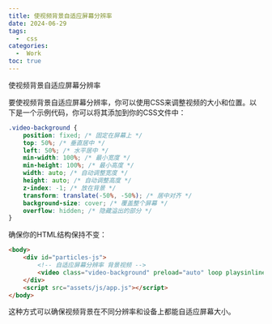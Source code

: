 ```yaml
---
title: 使视频背景自适应屏幕分辨率
date: 2024-06-29
tags:
  -  css
categories:
  -  Work
toc: true
---
```


使视频背景自适应屏幕分辨率

<!-- more -->

要使视频背景自适应屏幕分辨率，你可以使用CSS来调整视频的大小和位置。以下是一个示例代码，你可以将其添加到你的CSS文件中：

```css
.video-background {
    position: fixed; /* 固定在屏幕上 */
    top: 50%; /* 垂直居中 */
    left: 50%; /* 水平居中 */
    min-width: 100%; /* 最小宽度 */
    min-height: 100%; /* 最小高度 */
    width: auto; /* 自动调整宽度 */
    height: auto; /* 自动调整高度 */
    z-index: -1; /* 放在背景 */
    transform: translate(-50%, -50%); /* 居中对齐 */
    background-size: cover; /* 覆盖整个屏幕 */
    overflow: hidden; /* 隐藏溢出的部分 */
}
```

确保你的HTML结构保持不变：

```html
<body>
    <div id="particles-js">
        <!-- 自适应屏幕分辨率 背景视频 -->
        <video class="video-background" preload="auto" loop playsinline autoplay src="assets/video/Fragile.mp4" tabindex="-1" muted="muted"></video>
    </div>
    <script src="assets/js/app.js"></script>
</body>
```

这种方式可以确保视频背景在不同分辨率和设备上都能自适应屏幕大小。

